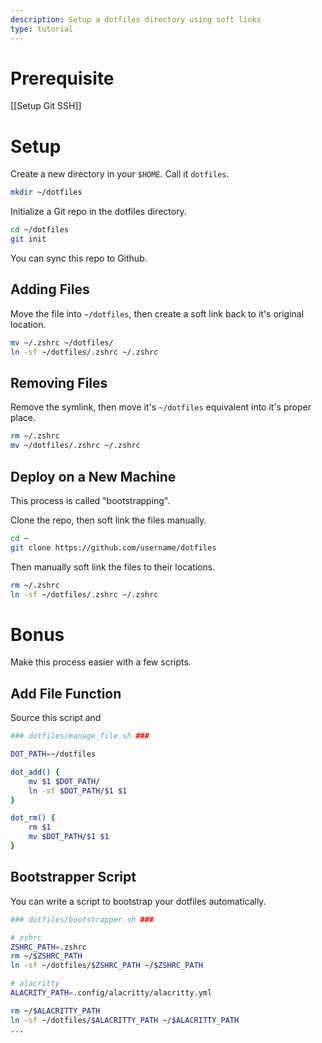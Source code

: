 ```yaml
---
description: Setup a dotfiles directory using soft links
type: tutorial
---
```

# Prerequisite
[[Setup Git SSH]]

# Setup
Create a new directory in your `$HOME`. Call it `dotfiles`.
```sh
mkdir ~/dotfiles
```

Initialize a Git repo in the dotfiles directory.
```sh
cd ~/dotfiles
git init
```
You can sync this repo to Github.

## Adding Files
Move the file into `~/dotfiles`, then create a soft link back to it's original location.
```sh
mv ~/.zshrc ~/dotfiles/
ln -sf ~/dotfiles/.zshrc ~/.zshrc
```

## Removing Files
Remove the symlink, then move it's `~/dotfiles` equivalent into it's proper place.
```sh
rm ~/.zshrc
mv ~/dotfiles/.zshrc ~/.zshrc
```

## Deploy on a New Machine
This process is called "bootstrapping".

Clone the repo, then soft link the files manually.
```sh
cd ~
git clone https://github.com/username/dotfiles
```

Then manually soft link the files to their locations.
```sh
rm ~/.zshrc
ln -sf ~/dotfiles/.zshrc ~/.zshrc
```

# Bonus
Make this process easier with a few scripts.

## Add File Function

Source this script and 
```sh
### dotfiles/manage_file.sh ###

DOT_PATH=~/dotfiles

dot_add() {
	mv $1 $DOT_PATH/
	ln -sf $DOT_PATH/$1 $1
}

dot_rm() {
	rm $1
	mv $DOT_PATH/$1 $1
}
```

## Bootstrapper Script
You can write a script to bootstrap your dotfiles automatically.
```sh
### dotfiles/bootstrapper.sh ###

# zshrc
ZSHRC_PATH=.zshrc
rm ~/$ZSHRC_PATH
ln -sf ~/dotfiles/$ZSHRC_PATH ~/$ZSHRC_PATH

# alacritty
ALACRITY_PATH=.config/alacritty/alacritty.yml

rm ~/$ALACRITTY_PATH
ln -sf ~/dotfiles/$ALACRITTY_PATH ~/$ALACRITTY_PATH
...
```
